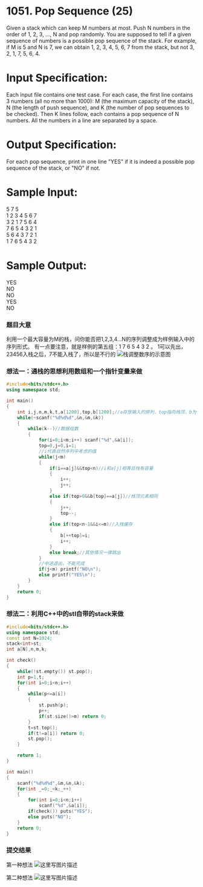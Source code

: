 # 1051. Pop Sequence (25)

Given a stack which can keep M numbers at most. Push N numbers in the order of 1, 2, 3, ..., N and pop randomly. You are supposed to tell if a given sequence of numbers is a possible pop sequence of the stack. For example, if M is 5 and N is 7, we can obtain 1, 2, 3, 4, 5, 6, 7 from the stack, but not 3, 2, 1, 7, 5, 6, 4.

# Input Specification:

Each input file contains one test case. For each case, the first line contains 3 numbers (all no more than 1000): M (the maximum capacity of the stack), N (the length of push sequence), and K (the number of pop sequences to be checked). Then K lines follow, each contains a pop sequence of N numbers. All the numbers in a line are separated by a space.

# Output Specification:

For each pop sequence, print in one line "YES" if it is indeed a possible pop sequence of the stack, or "NO" if not.

# Sample Input:
5 7 5  
1 2 3 4 5 6 7  
3 2 1 7 5 6 4  
7 6 5 4 3 2 1  
5 6 4 3 7 2 1  
1 7 6 5 4 3 2  

# Sample Output:
YES  
NO  
NO  
YES  
NO  

### 题目大意
利用一个最大容量为M的栈，问你能否把1,2,3,4...N的序列调整成为样例输入中的序列形式。
有一点要注意，就是样例的第五组：1 7 6 5 4 3 2 。
1可以先出，23456入栈之后，7不能入栈了，所以是不行的 
![栈调整数序的示意图](http://img.blog.csdn.net/20160405212646285)

### 想法一：通栈的思想利用数组和一个指针变量来做
```cpp
#include<bits/stdc++.h>
using namespace std;

int main()
{
    int i,j,n,m,k,t,a[1200],top,b[1200];//a存放输入的排列，top指向栈顶，b为栈
    while(~scanf("%d%d%d",&n,&m,&k))
    {
        while(k--)//数据组数
        {
            for(i=0;i<m;i++) scanf("%d",&a[i]);
            top=0,j=0,i=1;
            //i代表自然序列中考虑的值
            while(j<m)
            {
                if(i==a[j]&&top<n)//i和a[j]相等且栈有容量
                {
                    i++;
                    j++;
                }
                else if(top>0&&b[top]==a[j])//栈顶元素相同
                {
                    j++;
                    top--;
                }
                else if(top<n-1&&i<=m)//入栈缓存
                {
                    b[++top]=i;
                    i++;
                }
                else break;//其他情况一律跳出
            }
            //中途退出，不能完成
            if(j<m) printf("NO\n");
            else printf("YES\n");
        }
    }
    return 0;
}
```

### 想法二：利用C++中的stl自带的stack来做

```cpp
#include<bits/stdc++.h>
using namespace std;
const int N=1024;
stack<int>st;
int a[N],n,m,k;

int check()
{
    while(!st.empty()) st.pop();
    int p=1,t;
    for(int i=0;i<n;i++)
    {
        while(p<=a[i])
        {
            st.push(p);
            p++;
            if(st.size()>m) return 0;
        }
        t=st.top();
        if(t!=a[i]) return 0;
        st.pop();
    }

    return 1;
}

int main()
{
    scanf("%d%d%d",&m,&n,&k);
    for(int _=0;_<k;_++)
    {
        for(int i=0;i<n;i++)
            scanf("%d",&a[i]);
        if(check()) puts("YES");
        else puts("NO");
    }
    return 0;
}
```


### 提交结果

第一种想法
![这里写图片描述](http://img.blog.csdn.net/20160405212753536)

第二种想法
![这里写图片描述](http://img.blog.csdn.net/20160405212812317)